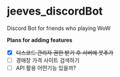 # jeeves_discordBot
Discord Bot for friends who playing WoW

**Plans for adding features**  
- [x] ~~디스코드 관리자 권한 받기 후 서버에 봇추가~~
- [ ] 경매장 가격 사이트 검색하기
- [ ] API 활용 어떤기능 있을까?
